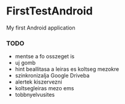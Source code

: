 # FirstTestAndroid
My first Android application

### TODO
- mentse a fo osszeget is
- uj gomb
- hint beallitasa a leiras es koltseg mezokre
- szinkronizalja Google Driveba
- alertek kiszervezni
- koltsegleiras mezo ems
- tobbnyelvusites
